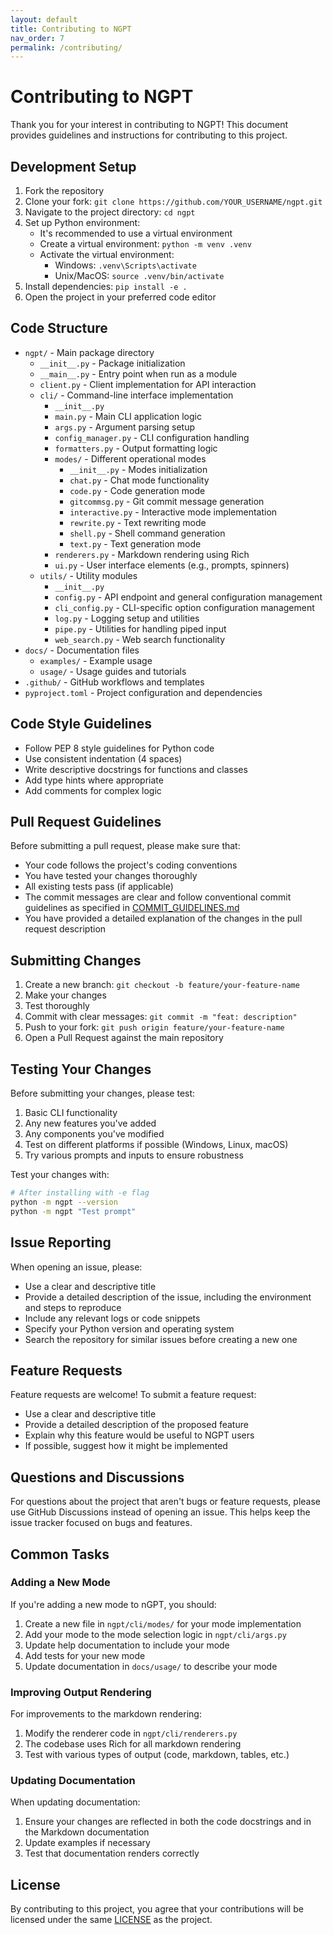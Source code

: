 ```yaml
---
layout: default
title: Contributing to NGPT
nav_order: 7
permalink: /contributing/
---
```


# Contributing to NGPT

Thank you for your interest in contributing to NGPT! This document provides guidelines and instructions for contributing to this project.

## Development Setup

1. Fork the repository
2. Clone your fork: `git clone https://github.com/YOUR_USERNAME/ngpt.git`
3. Navigate to the project directory: `cd ngpt`
4. Set up Python environment:
   - It's recommended to use a virtual environment
   - Create a virtual environment: `python -m venv .venv`
   - Activate the virtual environment:
     - Windows: `.venv\Scripts\activate`
     - Unix/MacOS: `source .venv/bin/activate`
5. Install dependencies: `pip install -e .` 
6. Open the project in your preferred code editor

## Code Structure

- `ngpt/` - Main package directory
  - `__init__.py` - Package initialization
  - `__main__.py` - Entry point when run as a module
  - `client.py` - Client implementation for API interaction
  - `cli/` - Command-line interface implementation
    - `__init__.py`
    - `main.py` - Main CLI application logic
    - `args.py` - Argument parsing setup
    - `config_manager.py` - CLI configuration handling
    - `formatters.py` - Output formatting logic
    - `modes/` - Different operational modes
      - `__init__.py` - Modes initialization
      - `chat.py` - Chat mode functionality
      - `code.py` - Code generation mode
      - `gitcommsg.py` - Git commit message generation
      - `interactive.py` - Interactive mode implementation
      - `rewrite.py` - Text rewriting mode
      - `shell.py` - Shell command generation
      - `text.py` - Text generation mode
    - `renderers.py` - Markdown rendering using Rich
    - `ui.py` - User interface elements (e.g., prompts, spinners)
  - `utils/` - Utility modules
    - `__init__.py`
    - `config.py` - API endpoint and general configuration management
    - `cli_config.py` - CLI-specific option configuration management
    - `log.py` - Logging setup and utilities
    - `pipe.py` - Utilities for handling piped input
    - `web_search.py` - Web search functionality
- `docs/` - Documentation files
  - `examples/` - Example usage
  - `usage/` - Usage guides and tutorials
- `.github/` - GitHub workflows and templates
- `pyproject.toml` - Project configuration and dependencies

## Code Style Guidelines

- Follow PEP 8 style guidelines for Python code
- Use consistent indentation (4 spaces)
- Write descriptive docstrings for functions and classes
- Add type hints where appropriate
- Add comments for complex logic

## Pull Request Guidelines

Before submitting a pull request, please make sure that:
  
- Your code follows the project's coding conventions
- You have tested your changes thoroughly
- All existing tests pass (if applicable)
- The commit messages are clear and follow conventional commit guidelines as specified in [COMMIT_GUIDELINES.md](COMMIT_GUIDELINES.md)
- You have provided a detailed explanation of the changes in the pull request description

## Submitting Changes

1. Create a new branch: `git checkout -b feature/your-feature-name`
2. Make your changes
3. Test thoroughly
4. Commit with clear messages: `git commit -m "feat: description"`
5. Push to your fork: `git push origin feature/your-feature-name`
6. Open a Pull Request against the main repository

## Testing Your Changes

Before submitting your changes, please test:

1. Basic CLI functionality
2. Any new features you've added
3. Any components you've modified
4. Test on different platforms if possible (Windows, Linux, macOS)
5. Try various prompts and inputs to ensure robustness

Test your changes with:
```bash
# After installing with -e flag
python -m ngpt --version
python -m ngpt "Test prompt" 
```

## Issue Reporting

When opening an issue, please:

- Use a clear and descriptive title
- Provide a detailed description of the issue, including the environment and steps to reproduce
- Include any relevant logs or code snippets
- Specify your Python version and operating system
- Search the repository for similar issues before creating a new one

## Feature Requests

Feature requests are welcome! To submit a feature request:

- Use a clear and descriptive title
- Provide a detailed description of the proposed feature
- Explain why this feature would be useful to NGPT users
- If possible, suggest how it might be implemented

## Questions and Discussions

For questions about the project that aren't bugs or feature requests, please use GitHub Discussions instead of opening an issue. This helps keep the issue tracker focused on bugs and features.

## Common Tasks

### Adding a New Mode

If you're adding a new mode to nGPT, you should:

1. Create a new file in `ngpt/cli/modes/` for your mode implementation
2. Add your mode to the mode selection logic in `ngpt/cli/args.py`
3. Update help documentation to include your mode
4. Add tests for your new mode
5. Update documentation in `docs/usage/` to describe your mode

### Improving Output Rendering

For improvements to the markdown rendering:

1. Modify the renderer code in `ngpt/cli/renderers.py`
2. The codebase uses Rich for all markdown rendering
3. Test with various types of output (code, markdown, tables, etc.)

### Updating Documentation

When updating documentation:

1. Ensure your changes are reflected in both the code docstrings and in the Markdown documentation
2. Update examples if necessary
3. Test that documentation renders correctly

## License

By contributing to this project, you agree that your contributions will be licensed under the same [LICENSE](LICENSE) as the project.
